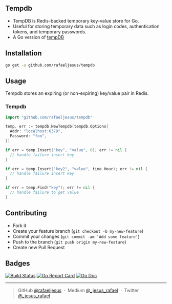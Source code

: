 ## Tempdb

* TempDB is Redis-backed temporary key-value store for Go.
* Useful for storing temporary data such as login codes, authentication tokens, and temporary passwords.
* A Go version of [tempDB](https://github.com/shanev/tempdb)

## Installation
```bash
go get -u github.com/rafaeljesus/tempdb
```

## Usage
Tempdb stores an expiring (or non-expiring) key/value pair in Redis.

### Tempdb
```go
import "github.com/rafaeljesus/tempdb"

temp, err := tempdb.NewTempdb(tempdb.Options{
  Addr: "localhost:6379",
  Password: "foo",
})

if err = temp.Insert("key", "value", 0); err != nil {
  // handle failure insert key
}

if err = temp.Insert("key2", "value", time.Hour); err != nil {
  // handle failure insert key
}

if err = temp.Find("key"); err != nil {
  // handle failure to get value
}

```

## Contributing
- Fork it
- Create your feature branch (`git checkout -b my-new-feature`)
- Commit your changes (`git commit -am 'Add some feature'`)
- Push to the branch (`git push origin my-new-feature`)
- Create new Pull Request

## Badges

[![Build Status](https://circleci.com/gh/rafaeljesus/tempdb.svg?style=svg)](https://circleci.com/gh/rafaeljesus/tempdb)
[![Go Report Card](https://goreportcard.com/badge/github.com/rafaeljesus/tempdb)](https://goreportcard.com/report/github.com/rafaeljesus/tempdb)
[![Go Doc](https://godoc.org/github.com/rafaeljesus/tempdb?status.svg)](https://godoc.org/github.com/rafaeljesus/tempdb)

---

> GitHub [@rafaeljesus](https://github.com/rafaeljesus) &nbsp;&middot;&nbsp;
> Medium [@_jesus_rafael](https://medium.com/@_jesus_rafael) &nbsp;&middot;&nbsp;
> Twitter [@_jesus_rafael](https://twitter.com/_jesus_rafael)
